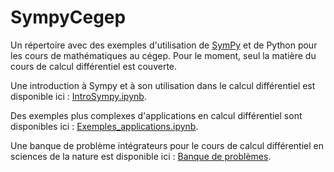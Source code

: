 # SympyCegep
Un répertoire avec des exemples d'utilisation de [SymPy](http://docs.sympy.org/latest/index.html) et de Python pour les cours de mathématiques au cégep. Pour le moment, seul la matière du cours de calcul différentiel est couverte.

Une introduction à Sympy et à son utilisation dans le calcul différentiel est disponible ici : [IntroSympy.ipynb](https://colab.research.google.com/github/marcelie8/SympyCegep/blob/main/IntroSympy.ipynb).

Des exemples plus complexes d'applications en calcul différentiel sont disponibles ici : [Exemples_applications.ipynb](https://colab.research.google.com/github/marcelie8/SympyCegep/blob/main/Exemples_applications.ipynb).

Une banque de problème intégrateurs pour le cours de calcul différentiel en sciences de la nature est disponible ici : [Banque de problèmes](https://colab.research.google.com/github/marcelie8/SympyCegep/blob/main/Banque_problèmes_intégrateurs_SN2.ipynb).
